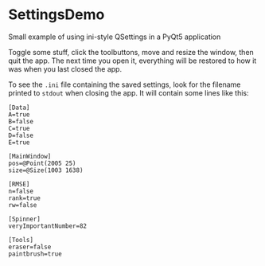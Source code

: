 # SettingsDemo
Small example of using ini-style QSettings in a PyQt5 application

Toggle some stuff, click the toolbuttons, move and resize the window, then quit the app. The next time you open it, everything will be restored to how it was when you last closed the app.

To see the `.ini` file containing the saved settings, look for the filename printed to `stdout` when closing the app. It will contain some lines like this:
```
[Data]
A=true
B=false
C=true
D=false
E=true

[MainWindow]
pos=@Point(2005 25)
size=@Size(1003 1638)

[RMSE]
n=false
rank=true
rw=false

[Spinner]
veryImportantNumber=82

[Tools]
eraser=false
paintbrush=true
```
